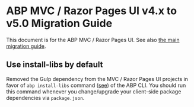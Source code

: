 # ABP MVC / Razor Pages UI v4.x to v5.0 Migration Guide

This document is for the ABP MVC / Razor Pages UI. See also [the main migration guide](Abp-5_0.md).

## Use install-libs by default

Removed the Gulp dependency from the MVC / Razor Pages UI projects in favor of `abp install-libs` command ([see](https://docs.abp.io/en/abp/5.0/UI/AspNetCore/Client-Side-Package-Management#install-libs-command)) of the ABP CLI. You should run this command whenever you change/upgrade your client-side package dependencies via `package.json`.